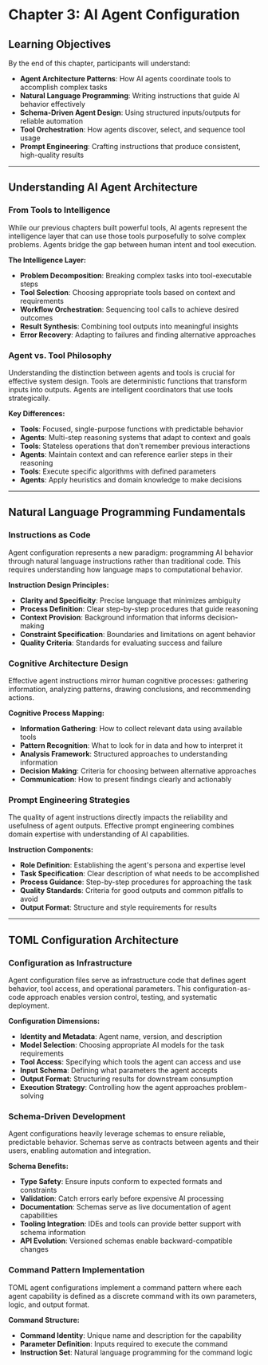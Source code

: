 # Chapter 3: AI Agent Configuration

## Learning Objectives
By the end of this chapter, participants will understand:
- **Agent Architecture Patterns**: How AI agents coordinate tools to accomplish complex tasks
- **Natural Language Programming**: Writing instructions that guide AI behavior effectively
- **Schema-Driven Agent Design**: Using structured inputs/outputs for reliable automation
- **Tool Orchestration**: How agents discover, select, and sequence tool usage
- **Prompt Engineering**: Crafting instructions that produce consistent, high-quality results

---

## Understanding AI Agent Architecture

### From Tools to Intelligence
While our previous chapters built powerful tools, AI agents represent the intelligence layer that can use those tools purposefully to solve complex problems. Agents bridge the gap between human intent and tool execution.

**The Intelligence Layer:**
- **Problem Decomposition**: Breaking complex tasks into tool-executable steps
- **Tool Selection**: Choosing appropriate tools based on context and requirements
- **Workflow Orchestration**: Sequencing tool calls to achieve desired outcomes
- **Result Synthesis**: Combining tool outputs into meaningful insights
- **Error Recovery**: Adapting to failures and finding alternative approaches

### Agent vs. Tool Philosophy
Understanding the distinction between agents and tools is crucial for effective system design. Tools are deterministic functions that transform inputs into outputs. Agents are intelligent coordinators that use tools strategically.

**Key Differences:**
- **Tools**: Focused, single-purpose functions with predictable behavior
- **Agents**: Multi-step reasoning systems that adapt to context and goals
- **Tools**: Stateless operations that don't remember previous interactions
- **Agents**: Maintain context and can reference earlier steps in their reasoning
- **Tools**: Execute specific algorithms with defined parameters
- **Agents**: Apply heuristics and domain knowledge to make decisions

---

## Natural Language Programming Fundamentals

### Instructions as Code
Agent configuration represents a new paradigm: programming AI behavior through natural language instructions rather than traditional code. This requires understanding how language maps to computational behavior.

**Instruction Design Principles:**
- **Clarity and Specificity**: Precise language that minimizes ambiguity
- **Process Definition**: Clear step-by-step procedures that guide reasoning
- **Context Provision**: Background information that informs decision-making
- **Constraint Specification**: Boundaries and limitations on agent behavior
- **Quality Criteria**: Standards for evaluating success and failure

### Cognitive Architecture Design
Effective agent instructions mirror human cognitive processes: gathering information, analyzing patterns, drawing conclusions, and recommending actions.

**Cognitive Process Mapping:**
- **Information Gathering**: How to collect relevant data using available tools
- **Pattern Recognition**: What to look for in data and how to interpret it
- **Analysis Framework**: Structured approaches to understanding information
- **Decision Making**: Criteria for choosing between alternative approaches
- **Communication**: How to present findings clearly and actionably

### Prompt Engineering Strategies
The quality of agent instructions directly impacts the reliability and usefulness of agent outputs. Effective prompt engineering combines domain expertise with understanding of AI capabilities.

**Instruction Components:**
- **Role Definition**: Establishing the agent's persona and expertise level
- **Task Specification**: Clear description of what needs to be accomplished
- **Process Guidance**: Step-by-step procedures for approaching the task
- **Quality Standards**: Criteria for good outputs and common pitfalls to avoid
- **Output Format**: Structure and style requirements for results

---

## TOML Configuration Architecture

### Configuration as Infrastructure
Agent configuration files serve as infrastructure code that defines agent behavior, tool access, and operational parameters. This configuration-as-code approach enables version control, testing, and systematic deployment.

**Configuration Dimensions:**
- **Identity and Metadata**: Agent name, version, and description
- **Model Selection**: Choosing appropriate AI models for the task requirements
- **Tool Access**: Specifying which tools the agent can access and use
- **Input Schema**: Defining what parameters the agent accepts
- **Output Format**: Structuring results for downstream consumption
- **Execution Strategy**: Controlling how the agent approaches problem-solving

### Schema-Driven Development
Agent configurations heavily leverage schemas to ensure reliable, predictable behavior. Schemas serve as contracts between agents and their users, enabling automation and integration.

**Schema Benefits:**
- **Type Safety**: Ensure inputs conform to expected formats and constraints
- **Validation**: Catch errors early before expensive AI processing
- **Documentation**: Schemas serve as live documentation of agent capabilities
- **Tooling Integration**: IDEs and tools can provide better support with schema information
- **API Evolution**: Versioned schemas enable backward-compatible changes

### Command Pattern Implementation
TOML agent configurations implement a command pattern where each agent capability is defined as a discrete command with its own parameters, logic, and output format.

**Command Structure:**
- **Command Identity**: Unique name and description for the capability
- **Parameter Definition**: Inputs required to execute the command
- **Instruction Set**: Natural language programming for the command logic